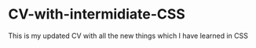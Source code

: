# CV-with-intermidiate-CSS
This is my updated CV with all the new things which I have learned in CSS
